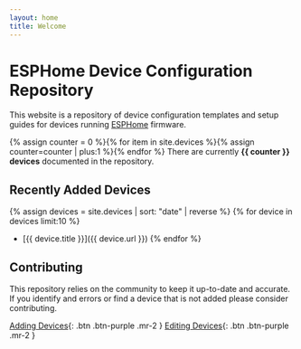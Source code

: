 ```yaml
---
layout: home
title: Welcome
---
```


# ESPHome Device Configuration Repository

This website is a repository of device configuration templates and setup guides for devices running [ESPHome](https://esphome.io) firmware.

{% assign counter = 0 %}{% for item in site.devices %}{% assign counter=counter | plus:1 %}{% endfor %}
There are currently **{{ counter }} devices** documented in the repository.

## Recently Added Devices
{% assign devices = site.devices | sort: "date" | reverse %}
{% for device in devices limit:10 %}
* [{{ device.title }}]({{ device.url }})
{% endfor %} 

## Contributing
This repository relies on the community to keep it up-to-date and accurate. If you identify and errors or find a device that is not added please consider contributing.

[Adding Devices](/adding-devices){: .btn .btn-purple .mr-2 }
[Editing Devices](/editing-devices){: .btn .btn-purple .mr-2 }
